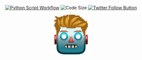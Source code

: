 <div style="text-align: center;">

[![Python Script Workflow](https://github.com/arnonrdp/Bot-Deschamps-Newsletter/actions/workflows/main.yml/badge.svg)](https://github.com/arnonrdp/Bot-Deschamps-Newsletter/actions/workflows/main.yml)
![Code Size](https://img.shields.io/github/languages/code-size/arnonrdp/Bot-Deschamps-Newsletter)
[![Twitter Follow Button](https://img.shields.io/twitter/follow/BotDeschamps?style=social)](https://twitter.com/BotDeschamps)

[![BotDeschamps](./img/avatar.png)](https://twitter.com/BotDeschamps)

</div>
